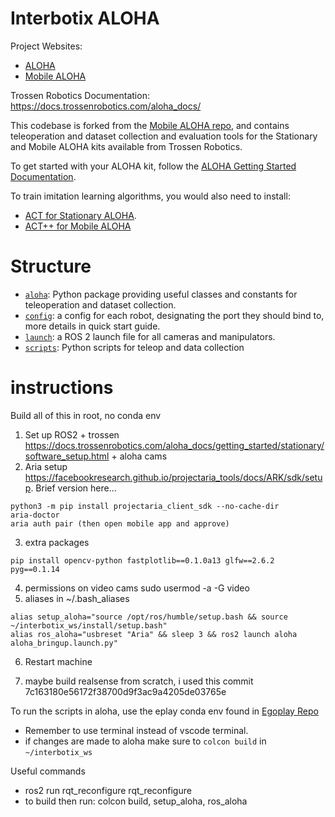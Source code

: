 # Interbotix ALOHA

Project Websites:

* [ALOHA](https://tonyzhaozh.github.io/aloha/)
* [Mobile ALOHA](https://mobile-aloha.github.io/)

Trossen Robotics Documentation: https://docs.trossenrobotics.com/aloha_docs/

This codebase is forked from the [Mobile ALOHA repo](https://github.com/MarkFzp/mobile-aloha), and contains teleoperation and dataset collection and evaluation tools for the Stationary and Mobile ALOHA kits available from Trossen Robotics.

To get started with your ALOHA kit, follow the [ALOHA Getting Started Documentation](https://docs.trossenrobotics.com/aloha_docs/getting_started.html).

To train imitation learning algorithms, you would also need to install:

* [ACT for Stationary ALOHA](https://github.com/Interbotix/act).
* [ACT++ for Mobile ALOHA](https://github.com/Interbotix/act-plus-plus)

# Structure
- [``aloha``](./aloha/): Python package providing useful classes and constants for teleoperation and dataset collection.
- [``config``](./config/): a config for each robot, designating the port they should bind to, more details in quick start guide.
- [``launch``](./launch): a ROS 2 launch file for all cameras and manipulators.
- [``scripts``](./scripts/): Python scripts for teleop and data collection


# instructions
Build all of this in root, no conda env
1. Set up ROS2 + trossen https://docs.trossenrobotics.com/aloha_docs/getting_started/stationary/software_setup.html + aloha cams
2. Aria setup https://facebookresearch.github.io/projectaria_tools/docs/ARK/sdk/setup.  Brief version here...
```
python3 -m pip install projectaria_client_sdk --no-cache-dir
aria-doctor
aria auth pair (then open mobile app and approve)
```
3. extra packages
```
pip install opencv-python fastplotlib==0.1.0a13 glfw==2.6.2 pyg==0.1.14
```
4. permissions on video cams
sudo usermod -a <user> -G video
5. aliases in ~/.bash_aliases
```
alias setup_aloha="source /opt/ros/humble/setup.bash && source ~/interbotix_ws/install/setup.bash"
alias ros_aloha="usbreset "Aria" && sleep 3 && ros2 launch aloha aloha_bringup.launch.py"
```
6. Restart machine

7. maybe build realsense from scratch, i used this commit 7c163180e56172f38700d9f3ac9a4205de03765e

To run the scripts in aloha, use the eplay conda env found in [Egoplay Repo](https://github.com/SimarKareer/EgoPlay/blob/main/environment.yaml)


- Remember to use terminal instead of vscode terminal.
- if changes are made to aloha make sure to `colcon build` in `~/interbotix_ws`

Useful commands
- ros2 run rqt_reconfigure rqt_reconfigure
- to build then run: colcon build, setup_aloha, ros_aloha